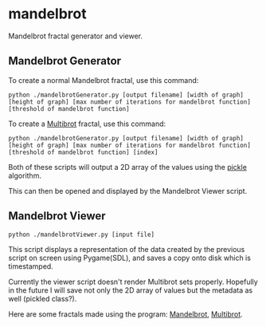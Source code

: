 mandelbrot
==========

Mandelbrot fractal generator and viewer.

## Mandelbrot Generator
To create a normal Mandelbrot fractal, use this command:

	python ./mandelbrotGenerator.py [output filename] [width of graph] [height of graph] [max number of iterations for mandelbrot function] [threshold of mandelbrot function]

To create a [Multibrot](https://en.wikipedia.org/wiki/Multibrot_set) fractal, use this command:

	python ./mandelbrotGenerator.py [output filename] [width of graph] [height of graph] [max number of iterations for mandelbrot function] [threshold of mandelbrot function] [index]

Both of these scripts will output a 2D array of the values using the [pickle](http://docs.python.org/library/pickle.html) algorithm.

This can then be opened and displayed by the Mandelbrot Viewer script.

## Mandelbrot Viewer

	python ./mandelbrotViewer.py [input file]

This script displays a representation of the data created by the previous script on screen using Pygame(SDL), and saves a copy onto disk which is timestamped.

Currently the viewer script doesn't render Multibrot sets properly. Hopefully in the future I will save not only the 2D array of values but the metadata as well (pickled class?).

Here are some fractals made using the program: [Mandelbrot](http://imgur.com/a/OhsSi), [Multibrot](http://imgur.com/Ny6Eq,7d7Wg#0).